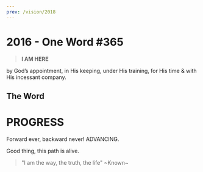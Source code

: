 ```yaml
---
prev: /vision/2018
---
```


# 2016 - One Word #365

> **I AM HERE**

by God’s appointment, in His keeping, under His training, for His time & with His incessant company.

## The Word

# PROGRESS

Forward ever, backward never! ADVANCING.

Good thing, this path is alive.

> "I am the way, the truth, the life" ~Known~

